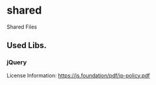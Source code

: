 # shared

Shared Files

## Used Libs.

### jQuery

License Information: https://js.foundation/pdf/ip-policy.pdf
